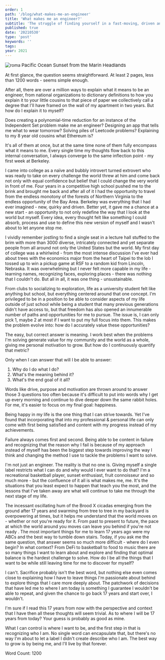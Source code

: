 ```yaml
---
order: 1
path: '/blog/what-makes-me-an-engineer'
title: 'What makes me an engineer?'
subtitle: 'The struggle of finding yourself in a fast-moving, driven and passionate world of optionality'
published: true
date: '20210530'
type: 'post'
keywords: ''
tags:
year: 2021
---
```


![roma](sunset.jpg '')
<span style="font-size: 15px;">Pacific Ocean Sunset from the Marin Headlands</span>

At first glance, the question seems straightforward. At least 2 pages, less than 1200 words - seems simple enough.

After all, there are over a million ways to explain what it means to be an engineer, from national organizations to dictionary definitions to how you explain it to your little cousins to that piece of paper we collectively call a degree that I'll have framed on the wall of my apartment in two years. But how do I explain it to myself?

Does creating a polynomial-time reduction for an instance of the Independent Set problem make me an engineer? Designing an app that tells me what to wear tomorrow? Solving piles of Leetcode problems? Explaining to my 8 year old cousins what Ethereum is?

It's all of them at once, but at the same time none of them fully encompass what it means to me. Every single time my thoughts flow back to this internal conversation, I always converge to the same inflection point - my first week at Berkeley.

I came into college as a naïve and bubbly introvert turned extrovert who was ready to take on every challenge the world threw at him and come back not only with equal confidence but belief that I could change the very world in front of me. Four years in a competitive high school pushed me to the brink and brought me back and after all of it I had the opportunity to travel from the endless monotony of the forests of Northern Virginia to the endless opportunity of the Bay Area. Berkeley was everything that I had ever imagined - new, quirky and driven. Better yet, it gave me a chance at a new start - an opportunity to not only redefine the way that I look at the world but myself. Every idea, every thought felt like something I could absorb, process and use to define this new version of myself and I wasn't about to let anyone stop me.

I vividly remember jostling to find a single seat in a lecture hall stuffed to the brim with more than 3000 diverse, intricately connected and yet separate people from all around not only the United States but the world. My first day of college was a whirlwind - from the most intense discussion I've ever had about trees with the economics major from the heart of Taipei to the lob I tossed up to win a pickup game at RSF to a random kid from Lincoln, Nebraska. It was overwhelming but I never felt more capable in my life - learning names, recognizing faces, exploring places - there was nothing that I couldn't do. But all in all, it was one thing - unsustainable.

From clubs to socializing to exploration, life as a university student felt like anything but school, but everything centered around that one concept. I'm privileged to be in a position to be able to consider aspects of my life outside of just school while being a student that many previous generations didn't have access to, but that freedom has also opened an innumerable number of paths and opportunities for me to pursue. The issue is, I can only pick 1, maybe 2 at most if I want to put my full focus into them. This makes the problem evolve into: how do I accurately value these opportunities?

The easy, but correct answer is meaning. I work best when the problems I'm solving generate value for my community and the world as a whole, giving me personal motivation to grow. But how do I continuously quantify that metric?

Only when I can answer that will I be able to answer:
   1) Why do I do what I do?
   2) What's the meaning behind it?
   3) What's the end goal of it all?

Words like drive, purpose and motivation are thrown around to answer those 3 questions too often because it's difficult to put into words why I get up every morning and continue to dive deeper down the same rabbit holes. For me, it's easier to focus on my final goal: happiness.

Being happy in my life is the one thing that I can strive towards. Yet I've found that incorporating that into my professional & personal life can only come with first being satisfied and content with my progress instead of my achievements.

Failure always comes first and second. Being able to be content in failure and recognizing that the reason why I fail is because of my approach instead of myself has been the biggest step towards improving the way I think and changing the method I use to tackle the problems I want to solve.

I'm not just an engineer. The reality is that no one is. Giving myself a single label restricts what I can do and why would I ever want to do that? I'm a recreational basketball player, sunset enthusiast, fruit connoisseur and so much more - but the confluence of it all is what makes me, me. It's the situations that you least expect to happen that teach you the most, and the lessons that I've taken away are what will continue to take me through the next stage of my life.

The incessant oscillating hum of the Brood X cicadas emerging from the ground after 17 years and swarming from tree to tree in my backyard is overpowering at times, but it helps me understand that the world moves on - whether or not you're ready for it. From past to present to future, the pace at which the world around you moves can leave you behind if you're not ready . The most important things for me to learn 17 years ago were my ABCs and the best way to tumble down stairs. Today, if you ask me the same question, that answer seems so much more difficult - where do I even begin? In what context? From DeFi to basketball to food to music there are so many things I want to learn about and explore and finding that optimal balance is the hardest challenge to solve. How do I be all the things that I want to be while still leaving time for me to discover for myself?

I can't. Sacrifice probably isn't the best word, but nothing else even comes close to explaining how I have to leave things I'm passionate about behind to explore things that I care more deeply about. The patchwork of decisions that have led me to where I am today is something I guarantee I wouldn't be able to repeat, and given the chance to go back 17 years and start over, I wouldn't.

I'm sure if I read this 17 years from now with the perspective and context that I have then all these thoughts will seem trivial. As to where I will be 17 years from today? Your guess is probably as good as mine.

What I can control is where I want to be, and the first step in that is recognizing who I am. No single word can encapsulate that, but there's no way I'm about to let a label I didn't create describe who I am. The best way to grow is by being me, and I'll live by that forever.

Word Count: 1200
